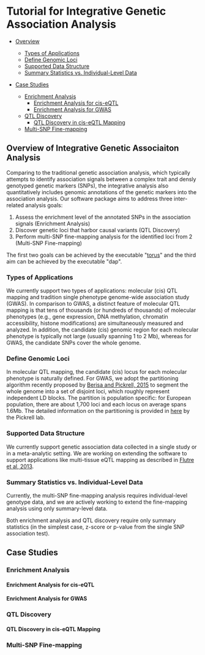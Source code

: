# Tutorial for Integrative Genetic Association Analysis


* [Overview](#overview-of-integrative-genetic-association-analysis)
  * [Types of Applications](#types-of-applications)
  * [Define Genomic Loci](#define-genomic-loci)
  * [Supported Data Structure](#supported-data-structure)
  * [Summary Statistics vs. Individual-Level Data](#summary-statistics-vs-individual-level-data)

* [Case Studies](#case-studies)
  * [Enrichment Analysis](#enrichment-analysis)
    * [Enrichment Analysis for cis-eQTL](#enrichment-analysis-for-cis-eqtl)
    * [Enrichment Analysis for GWAS](#enrichment-analysis-for-gwas)
  * [QTL Discovery](#qtl-discovery)
    * [QTL Discovery in cis-eQTL Mapping](#qtl-discovery-in-cis-eqtl-mapping)
  * [Multi-SNP Fine-mapping](#multi-snp-fine-mapping)


## Overview of Integrative Genetic Associaiton Analysis


Comparing to the traditional genetic association analysis, which typically attempts to identify association signals between a complex trait and densly genotyped genetic markers (SNPs), the integrative analysis also quantitatively includes genomic annotations of the genetic markers into the association analysis. Our software package aims to address three inter-related analysis goals:

1. Assess the enrichment level of the annotated SNPs in the association signals (Enrichment Analysis)
2. Discover genetic loci that harbor causal variants (QTL Discovery)
3. Perform multi-SNP fine-mapping analysis for the identified loci from 2 (Multi-SNP Fine-mapping)

The first two goals can be achieved by the executable "[torus](https://github.com/xqwen/torus/)" and the third aim can be achieved by the executable "dap". 



### Types of Applications

We currently support two types of applications: molecular (cis) QTL mapping and tradition single phenotype genome-wide association study (GWAS). In comparison to GWAS,  a distinct feature of molecular QTL mapping is that tens of thousands (or hundreds of thousands) of molecular phenotypes (e.g., gene expression, DNA methylation, chromatin accessibility, histone modifications) are simultaneously measured and analyzed. In addition, the candidate (cis) genomic region for each molecular phenotype is typically not large (usually spanning 1 to 2 Mb), whereas for GWAS, the candidate SNPs cover the whole genome. 


### Define Genomic Loci
In molecular QTL mapping, the candidate (cis) locus for each molecular phenotype is naturally defined. For GWAS, we adopt the partitioning algorithm recently proposed by [Berisa and Pickrell, 2015](http://bioinformatics.oxfordjournals.org/content/32/2/283) to segment the whole genome into a set of disjoint loci, which roughly represent independent LD blocks. The partition is population specific: for European population, there are about 1,700 loci and  each locus on average spans 1.6Mb. The detailed information on the partitioning is provided in [here](https://bitbucket.org/nygcresearch/ldetect) by the Pickrell lab.
 

### Supported Data Structure

We currently support genetic association data collected in a single study or in a meta-analytic setting. We are working on extending the software to support applications like multi-tissue eQTL mapping as described in [Flutre et al, 2013](http://journals.plos.org/plosgenetics/article?id=10.1371/journal.pgen.1003486). 


### Summary Statistics vs. Individual-Level Data

Currently, the multi-SNP fine-mapping analysis requires individual-level genotype data, and we are actively working to extend the fine-mapping analysis using only summary-level data. 

Both enrichment analysis and QTL discovery require only summary statistics (in the simplest case, z-score or p-value from the single SNP association test). 


## Case Studies


### Enrichment Analysis 

#### Enrichment Analysis for cis-eQTL 

#### Enrichment Analysis for GWAS 


### QTL Discovery 

#### QTL Discovery in cis-eQTL Mapping



### Multi-SNP Fine-mapping